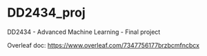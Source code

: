 # DD2434_proj
DD2434 - Advanced Machine Learning - Final project

Overleaf doc: https://www.overleaf.com/7347756177brzbcmfncbcx
